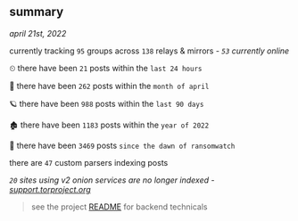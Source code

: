 
## summary
_april 21st, 2022_

currently tracking `95` groups across `138` relays & mirrors - _`53` currently online_

⏲ there have been `21` posts within the `last 24 hours`

🦈 there have been `262` posts within the `month of april`

🪐 there have been `988` posts within the `last 90 days`

🏚 there have been `1183` posts within the `year of 2022`

🦕 there have been `3469` posts `since the dawn of ransomwatch`

there are `47` custom parsers indexing posts

_`20` sites using v2 onion services are no longer indexed - [support.torproject.org](https://support.torproject.org/onionservices/v2-deprecation/)_

> see the project [README](https://github.com/thetanz/ransomwatch#ransomwatch--) for backend technicals
